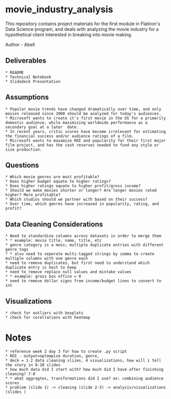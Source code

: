 # movie_industry_analysis
This repository contains project materials for the first module in Flatiron's Data Science program, and deals with analyzing the movie industry for a hypothetical client interested in breaking into movie making. 

Author - Abell

## Deliverables
    * README
    * Technical Notebook
    * Slidedeck Presentation
## Assumptions
    * Popular movie trends have changed dramatically over time, and only movies released since 2000 should be analyzed for today's audiences.
    * Microsoft wants to create it's first movie in the US for a primarily domestic audience, while maximizing worldwide performance as a secondary goal at a later  date.
    * In recent years, critic scores have become irrelevant for estimating the financial success and/or audience ratings of a film.
    * Microsoft wants to maxamize ROI and popularity for their first major film project, and has the cash reserves needed to fund any style or size production.
## Questions
    * Which movie genres are most profitable?
    * Does higher budget equate to higher ratings?
    * Does higher ratings equate to higher profit/gross income?
    * Should we make movies shorter or longer? Are longer movies rated higher? More profitable?
    * Which studios should we partner with based on their success?
    * Over time, which genres have increased in popularity, rating, and profit?
## Data Cleaning Considerations
    * Need to standardize columns across datasets in order to merge them
    * * example: movie title, name, title, etc
    * genre category is a mess; multiple duplicate entries with different genre tags
    * * also need to seperate multi-tagged strings by comma to create multiple columns with one genre each
    * need to remove duplicates, but first need to understand which duplicate entry is best to keep
    * need to remove replace null values and mistake values
    * * example: gross box office = 0
    * need to remove dollar signs from income/budget lines to convert to int
## Visualizations
    * check for outliers with boxplots
    * check for corellations with heatmap
# Notes
    * reference week 2 day 3 for how to create .py script
    * ROI - output=optompize duration, genre, 
    * deck = 1-2 data cleaning slizes, 4 visualizations, how will i tell the story in 8-10 slides
    * how much data did I start with? how much did I have after finishing cleaning? 7-8 
    * * what aggragtes, transformations did I use? ex: combining audience scores
    * problem (slide 1) -> cleaning (slide 2-3) -> analysis/visualizations (slides )